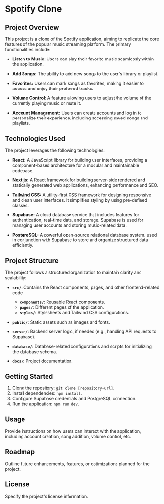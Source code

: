 # Spotify Clone

## Project Overview

This project is a clone of the Spotify application, aiming to replicate the core features of the popular music streaming platform. The primary functionalities include:

- **Listen to Music:** Users can play their favorite music seamlessly within the application.
  
- **Add Songs:** The ability to add new songs to the user's library or playlist.

- **Favorites:** Users can mark songs as favorites, making it easier to access and enjoy their preferred tracks.

- **Volume Control:** A feature allowing users to adjust the volume of the currently playing music or mute it.

- **Account Management:** Users can create accounts and log in to personalize their experience, including accessing saved songs and playlists.

## Technologies Used

The project leverages the following technologies:

- **React:** A JavaScript library for building user interfaces, providing a component-based architecture for a modular and maintainable codebase.

- **Next.js:** A React framework for building server-side rendered and statically generated web applications, enhancing performance and SEO.

- **Tailwind CSS:** A utility-first CSS framework for designing responsive and clean user interfaces. It simplifies styling by using pre-defined classes.

- **Supabase:** A cloud database service that includes features for authentication, real-time data, and storage. Supabase is used for managing user accounts and storing music-related data.

- **PostgreSQL:** A powerful open-source relational database system, used in conjunction with Supabase to store and organize structured data efficiently.

## Project Structure

The project follows a structured organization to maintain clarity and scalability:

- **`src/`**: Contains the React components, pages, and other frontend-related code.
  - **`components/`**: Reusable React components.
  - **`pages/`**: Different pages of the application.
  - **`styles/`**: Stylesheets and Tailwind CSS configurations.

- **`public/`**: Static assets such as images and fonts.

- **`server/`**: Backend server logic, if needed (e.g., handling API requests to Supabase).

- **`database/`**: Database-related configurations and scripts for initializing the database schema.

- **`docs/`**: Project documentation.

## Getting Started

1. Clone the repository: `git clone [repository-url]`.
2. Install dependencies: `npm install`.
3. Configure Supabase credentials and PostgreSQL connection.
4. Run the application: `npm run dev`.

## Usage

Provide instructions on how users can interact with the application, including account creation, song addition, volume control, etc.

## Roadmap

Outline future enhancements, features, or optimizations planned for the project.

## License

Specify the project's license information.
